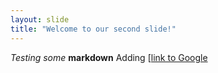 ```yaml
---
layout: slide
title: "Welcome to our second slide!"
---
```

*Testing some* **markdown**
Adding [[link to Google](http://google.com)
